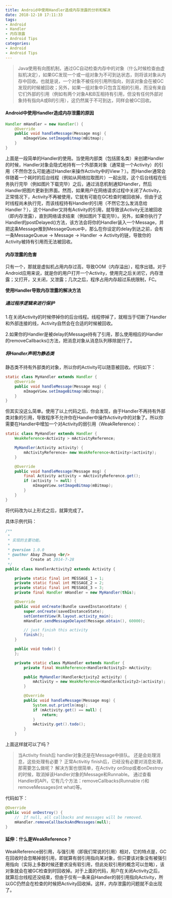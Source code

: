 ```yaml
---
title: Android中使用Handler造成内存泄露的分析和解决
date: 2018-12-10 17:11:33
tags:
- Android 
- Handler
- 内存泄露
- Android Tips
categories:
- Android
- Android Tips 
---
```


> Java使用有向图机制，通过GC自动检查内存中的对象（什么时候检查由虚拟机决定），如果GC发现一个或一组对象为不可到达状态，则将该对象从内存中回收。也就是说，一个对象不被任何引用所指向，则该对象会在被GC发现的时候被回收；另外，如果一组对象中只包含互相的引用，而没有来自它们外部的引用（例如有两个对象A和B互相持有引用，但没有任何外部对象持有指向A或B的引用），这仍然属于不可到达，同样会被GC回收。

#### Android中使用Handler造成内存泄露的原因

```java
Handler mHandler = new Handler() {
    @Override
    public void handleMessage(Message msg) {
        mImageView.setImageBitmap(mBitmap);
    }
}
```

<!--more-->

上面是一段简单的Handler的使用。当使用内部类（包括匿名类）来创建Handler的时候，Handler对象会隐式地持有一个外部类对象（通常是一个Activity）的引用（不然你怎么可能通过Handler来操作Activity中的View？）。而Handler通常会伴随着一个耗时的后台线程（例如从网络拉取图片）一起出现，这个后台线程在任务执行完毕（例如图片下载完毕）之后，通过消息机制通知Handler，然后Handler把图片更新到界面。然而，如果用户在网络请求过程中关闭了Activity，正常情况下，Activity不再被使用，它就有可能在GC检查时被回收掉，但由于这时线程尚未执行完，而该线程持有Handler的引用（不然它怎么发消息给Handler？），这个Handler又持有Activity的引用，就导致该Activity无法被回收（即内存泄露），直到网络请求结束（例如图片下载完毕）。另外，如果你执行了Handler的postDelayed()方法，该方法会将你的Handler装入一个Message，并把这条Message推到MessageQueue中，那么在你设定的delay到达之前，会有一条MessageQueue -> Message -> Handler -> Activity的链，导致你的Activity被持有引用而无法被回收。

#### 内存泄露的危害

只有一个，那就是虚拟机占用内存过高，导致OOM（内存溢出），程序出错。对于Android应用来说，就是你的用户打开一个Activity，使用完之后关闭它，内存泄露；又打开，又关闭，又泄露；几次之后，程序占用内存超过系统限制，FC。

**使用Handler导致内存泄露的解决方法**

##### 通过程序逻辑来进行保护

1.在关闭Activity的时候停掉你的后台线程。线程停掉了，就相当于切断了Handler和外部连接的线，Activity自然会在合适的时候被回收。

2.如果你的Handler是被delay的Message持有了引用，那么使用相应的Handler的removeCallbacks()方法，把消息对象从消息队列移除就行了。

##### 将Handler声明为静态类

静态类不持有外部类的对象，所以你的Activity可以随意被回收。代码如下：

```java
static class MyHandler extends Handler {
    @Override
    public void handleMessage(Message msg) {
        mImageView.setImageBitmap(mBitmap);
    }
}
```

但其实没这么简单。使用了以上代码之后，你会发现，由于Handler不再持有外部类对象的引用，导致程序不允许你在Handler中操作Activity中的对象了。所以你需要在Handler中增加一个对Activity的弱引用（WeakReference）：

```java
static class MyHandler extends Handler {
    WeakReference<Activity > mActivityReference;

    MyHandler(Activity activity) {
        mActivityReference= new WeakReference<Activity>(activity);
    }

    @Override
    public void handleMessage(Message msg) {
        final Activity activity = mActivityReference.get();
        if (activity != null) {
            mImageView.setImageBitmap(mBitmap);
        }
    }
}
```

将代码改为以上形式之后，就算完成了。

具体示例代码：

```java
/**
 * 
 * 实现的主要功能。
 * 
 * @version 1.0.0
 * @author Abay Zhuang <br/>
 *         Create at 2014-7-28
 */
public class HandlerActivity2 extends Activity {

    private static final int MESSAGE_1 = 1;
    private static final int MESSAGE_2 = 2;
    private static final int MESSAGE_3 = 3;
    private final Handler mHandler = new MyHandler(this);

    @Override
    public void onCreate(Bundle savedInstanceState) {
        super.onCreate(savedInstanceState);
        setContentView(R.layout.activity_main);
        mHandler.sendMessageDelayed(Message.obtain(), 60000);

        // just finish this activity
        finish();
    }

    public void todo() {
    };

    private static class MyHandler extends Handler {
        private final WeakReference<HandlerActivity2> mActivity;

        public MyHandler(HandlerActivity2 activity) {
            mActivity = new WeakReference<HandlerActivity2>(activity);
        }

        @Override
        public void handleMessage(Message msg) {
            System.out.println(msg);
            if (mActivity.get() == null) {
                return;
            }
            mActivity.get().todo();
        }
    }
```

上面这样就可以了吗？

> 当Activity finish后 handler对象还是在Message中排队。 还是会处理消息，这些处理有必要？
> 正常Activitiy finish后，已经没有必要对消息处理，那需要怎么做呢？
> 解决方案也很简单，在Activity onStop或者onDestroy的时候，取消掉该Handler对象的Message和Runnable。
> 通过查看Handler的API，它有几个方法：removeCallbacks(Runnable r)和removeMessages(int what)等。


代码如下：

```java
@Override
public void onDestroy() {
    //  If null, all callbacks and messages will be removed.
    mHandler.removeCallbacksAndMessages(null);
}
```

#### 延伸：什么是WeakReference？

WeakReference弱引用，与强引用（即我们常说的引用）相对，它的特点是，GC在回收时会忽略掉弱引用，即就算有弱引用指向某对象，但只要该对象没有被强引用指向（实际上多数时候还要求没有软引用，但此处软引用的概念可以忽略），该对象就会在被GC检查到时回收掉。对于上面的代码，用户在关闭Activity之后，就算后台线程还没结束，但由于仅有一条来自Handler的弱引用指向Activity，所以GC仍然会在检查的时候把Activity回收掉。这样，内存泄露的问题就不会出现了。